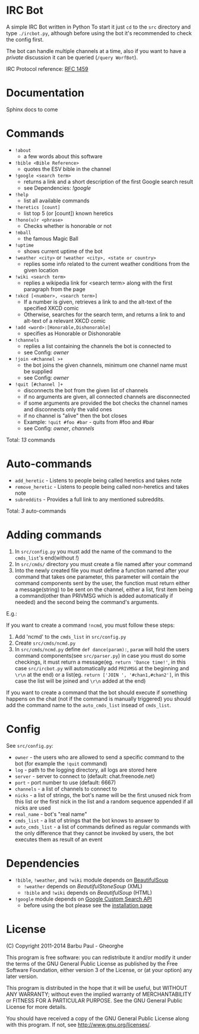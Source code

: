 IRC Bot
=======
A simple IRC Bot written in Python
To start it just `cd` to the `src` directory and type `./ircbot.py`, although
before using the bot it's recommended to check the config first.

The bot can handle multiple channels at a time, also if you want to have a 
_private_ discussion it can be queried (`/query WorfBot`).

IRC Protocol reference: [RFC 1459](http://www.irchelp.org/irchelp/rfc/rfc.html
"IRC Protocol")

Documentation
=============
Sphinx docs to come

Commands
========
* `!about`
    * a few words about this software
* `!bible <Bible Reference>`
    * quotes the ESV bible in the channel
* `!google <search term>`
    * returns a link and a short description of the first Google search result
    * see Dependencies: _!google_
* `!help`
    * list all available commands
* `!heretics [count]`
    * list top 5 (or [count]) known heretics
* `!hono(u)r <phrase>`
    * Checks whether <phrase> is honorable or not
* `!mball`
    * the famous Magic Ball
* `!uptime`
    * shows current uptime of the bot
* `!weather <city>` or `!weather <city>, <state or country>`
    * replies some info related to the current weather conditions from the
      given location
* `!wiki <search term>`
    * replies a wikipedia link for \<search term\> along with the first 
    paragraph from the page
* `!xkcd [<number>, <search term>]`
    * If a number is given, retrieves a link to and the alt-text of the specified XKCD comic
    * Otherwise, searches for the search term, and returns a link to and alt-text of a relevant XKCD comic
* `!add <word>:[Honorable,Dishonorable]`
    * specifies <word> as Honorable or Dishonorable
* `!channels`
    * replies a list containing the channels the bot is connected to
    * see Config: _owner_
* `!join <#channel >+`
    * the bot joins the given channels, minimum one channel name must be supplied
    * see Config: _owner_
* `!quit [#channel ]+`
    * disconnects the bot from the given list of channels
    * if no arguments are given, all connected channels are disconnected
    * if some arguments are provided the bot checks the channel names and 
    disconnects only the valid ones
    * if no channel is "alive" then the bot closes
    * Example: `!quit #foo #bar` - quits from #foo and #bar
    * see Config: _owner_, _channels_

Total: _13_ commands

Auto-commands
=============
* `add_heretic` - Listens to people being called heretics and takes note
* `remove_heretic` - Listens to people being called non-heretics and takes note
* `subreddits` - Provides a full link to any mentioned subreddits.

Total: _3_ auto-commands

Adding commands
===============
1. In `src/config.py` you must add the name of the command to the `cmds_list`'s
   end(without _!_)
2. In `src/cmds/` directory you must create a file named after your command
3. Into the newly created file you must define a function named after your
   command that takes one parameter, this parameter will contain the command
   components sent by the user, the function must return either a 
   message(string) to be sent on the channel, either a list, first item being a
   command(other than PRIVMSG which is added automatically if needed) and the 
   second being the command's arguments.

E.g.:

If you want to create a command `!ncmd`, you must follow these steps:

1. Add 'ncmd' to the `cmds_list` in `src/config.py`
2. Create `src/cmds/ncmd.py`
3. In `src/cmds/ncmd.py` define `def dance(param):`, `param` will hold the users
   command components(see `src/parser.py`) in case you must do some checkings, 
   it must return a message(eg. `return 'Dance time!'`, in this
   case `src/ircbot.py` will automatically add `PRIVMSG` at the beginning and 
   `\r\n` at the end) or a list(eg. `return ['JOIN ', '#chan1,#chan2']`, in this
   case the list will be joined and `\r\n` added at the end)

If you want to create a command that the bot should execute if something happens
on the chat (not if the command is manually triggered) you should add the
command name to the `auto_cmds_list` insead of `cmds_list`.

Config
======
See `src/config.py`:

* `owner` - the users who are allowed to send a specific command to the bot
(for example the `!quit` command)
* `log` - path to the logging directory, all logs are stored here
* `server` - server to connect to (default: chat.freenode.net)
* `port` - port number to use (default: 6667)
* `channels` - a list of channels to connect to
* `nicks` - a list of strings, the bot's name will be the first unused nick from
  this list or the first nick in the list and a random sequence appended if all
  nicks are used
* `real_name` - bot's "real name"
* `cmds_list` - a list of strings that the bot knows to answer to
* `auto_cmds_list` - a list of commands defined as regular commands with the
  only difference that they cannot be invoked by users, the bot executes them as
  result of an event

Dependencies
============
* `!bible`, `!weather`, and `!wiki` module depends on
  [BeautifulSoup](http://www.crummy.com/software/BeautifulSoup/ "BeautifulSoup")
    * `!weather` depends on _BeautifulStoneSoup_ (XML)
    * `!bible` and `!wiki` depends on _BeautifulSoup_ (HTML)
* `!google` module depends on 
[Google Custom Search API](http://code.google.com/p/google-api-python-client/ "Custom Search API")
    * before using the bot please see the 
[installation page](http://code.google.com/p/google-api-python-client/wiki/Installation "Custom Search API Installation")

License
=======

(C) Copyright 2011-2014 Barbu Paul - Gheorghe

This program is free software: you can redistribute it and/or modify it under 
the terms of the GNU General Public License as published by the Free Software 
Foundation, either version 3 of the License, or (at your option) any later version.

This program is distributed in the hope that it will be useful, but WITHOUT ANY
WARRANTY; without even the implied warranty of MERCHANTABILITY or FITNESS FOR A
PARTICULAR PURPOSE. See the GNU General Public License for more details.

You should have received a copy of the GNU General Public License along with 
this program. If not, see http://www.gnu.org/licenses/.
